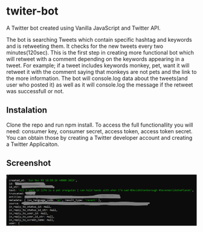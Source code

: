 # twiter-bot

A Twitter bot created using Vanilla JavaScript and Twitter API.

The bot is searching Tweets which contain specific hashtag and keywords and is retweeting them. It checks for the new tweets every two minutes(120sec). This is the first step in creating more functional bot which will retweet with a comment depending on the keywords appearing in a tweet. 
For example; if a tweet includes keywords monkey, pet, want it will retweet it with the comment saying that monkeys are not pets and the link to the more information.
The bot will console.log data about the tweets(and user who posted it) as well as it will console.log the message if the retweet was successfull or not. 

## Instalation
Clone the repo and run npm install. 
To access the full functionallity you will need: consumer key, consumer secret, access token, access token secret. You can obtain those by creating a Twitter developer account and creating a Twitter Applicaiton.

## Screenshot
![Screenshot](twit-console-log.PNG)


